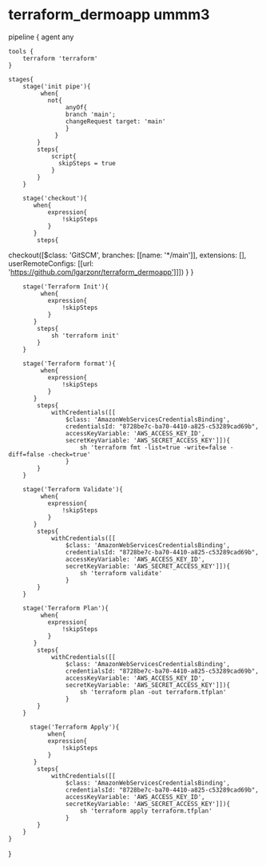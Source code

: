 # terraform_dermoapp ummm3

pipeline {
    agent any
    
    tools {
        terraform 'terraform'
    }
    
    stages{
        stage('init pipe'){
             when{
               not{
                    anyOf{
                    branch 'main';
                    changeRequest target: 'main'
                    }
                 }
            }
            steps{
                script{
                  skipSteps = true
                }
            }
        }
        
        stage('checkout'){
           when{
               expression{
                   !skipSteps
               }
           }
            steps{
checkout([$class: 'GitSCM', branches: [[name: '*/main']], extensions: [], userRemoteConfigs: [[url: 'https://github.com/lgarzonr/terraform_dermoapp']]])            }
        }
        
        stage('Terraform Init'){
             when{
               expression{
                   !skipSteps
               }
           }
            steps{
                sh 'terraform init'
            }
        }
        
        stage('Terraform format'){
             when{
               expression{
                   !skipSteps
               }
           }
            steps{
                withCredentials([[
                    $class: 'AmazonWebServicesCredentialsBinding',
                    credentialsId: "8728be7c-ba70-4410-a825-c53289cad69b",
                    accessKeyVariable: 'AWS_ACCESS_KEY_ID',
                    secretKeyVariable: 'AWS_SECRET_ACCESS_KEY']]){
                        sh 'terraform fmt -list=true -write=false -diff=false -check=true'
                    }
            }
        }
        
        stage('Terraform Validate'){
             when{
               expression{
                   !skipSteps
               }
           }
            steps{
                withCredentials([[
                    $class: 'AmazonWebServicesCredentialsBinding',
                    credentialsId: "8728be7c-ba70-4410-a825-c53289cad69b",
                    accessKeyVariable: 'AWS_ACCESS_KEY_ID',
                    secretKeyVariable: 'AWS_SECRET_ACCESS_KEY']]){
                        sh 'terraform validate'
                    }
            }
        }
        
        stage('Terraform Plan'){
             when{
               expression{
                   !skipSteps
               }
           }
            steps{
                withCredentials([[
                    $class: 'AmazonWebServicesCredentialsBinding',
                    credentialsId: "8728be7c-ba70-4410-a825-c53289cad69b",
                    accessKeyVariable: 'AWS_ACCESS_KEY_ID',
                    secretKeyVariable: 'AWS_SECRET_ACCESS_KEY']]){
                        sh 'terraform plan -out terraform.tfplan'
                    }
            }
        }
        
          stage('Terraform Apply'){
               when{
               expression{
                   !skipSteps
               }
           }
            steps{
                withCredentials([[
                    $class: 'AmazonWebServicesCredentialsBinding',
                    credentialsId: "8728be7c-ba70-4410-a825-c53289cad69b",
                    accessKeyVariable: 'AWS_ACCESS_KEY_ID',
                    secretKeyVariable: 'AWS_SECRET_ACCESS_KEY']]){
                        sh 'terraform apply terraform.tfplan'
                    }
            }
        }
    }
}
